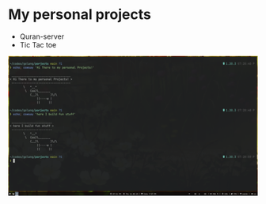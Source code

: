 # My personal projects

- Quran-server
- Tic Tac toe

![intro to repo with cowsay](cowsay_intro.png "Cowsay intro")

